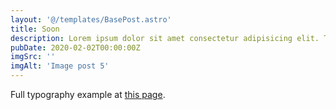 ```yaml
---
layout: '@/templates/BasePost.astro'
title: Soon
description: Lorem ipsum dolor sit amet consectetur adipisicing elit. Tenetur vero esse non molestias eos excepturi.
pubDate: 2020-02-02T00:00:00Z
imgSrc: ''
imgAlt: 'Image post 5'
---
```


Full typography example at [this page](../sixth-post/).
